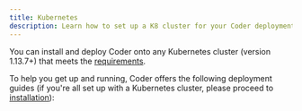 ```yaml
---
title: Kubernetes
description: Learn how to set up a K8 cluster for your Coder deployment.
---
```


You can install and deploy Coder onto any Kubernetes cluster (version 1.13.7+)
that meets the [requirements](../requirements.md).

To help you get up and running, Coder offers the following deployment guides (if
you're all set up with a Kubernetes cluster, please proceed to
[installation](../installation.md)):

<children></children>
